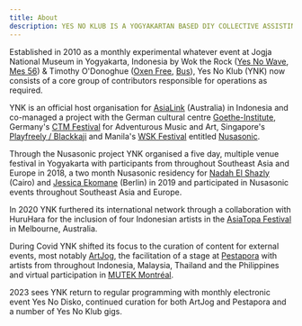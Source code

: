 ```yaml
---
title: About
description: YES NO KLUB IS A YOGYAKARTAN BASED DIY COLLECTIVE ASSISTING LOCAL & VISITING ARTISTS WITH PROJECTS IN INDONESIA & SOUTHEAST ASIA.
---
```


<div>

Established in 2010 as a monthly experimental whatever event at Jogja National Museum in Yogyakarta, Indonesia by Wok the Rock ([Yes No Wave](https://yesnowave.com), [Mes 56](http://mes56.com/)) & Timothy O'Donoghue ([Oxen Free](https://oxenfree.net), [Bus](https://www.busprojects.org.au/)), Yes No Klub (YNK) now consists of a core group of contributors responsible for operations as required.

YNK is an official host organisation for [AsiaLink](https://asialink.unimelb.edu.au/) (Australia) in Indonesia and co-managed a project with the German cultural centre [Goethe-Institute](https://www.goethe.de/ins/id/en/index.html/), Germany's [CTM Festival](https://www.ctm-festival.de/) for Adventurous Music and Art, Singapore's [Playfreely / Blackkaji](https://www.facebook.com/playfreelyexperiment) and Manila's [WSK Festival](https://www.wsk.io/) entitled [Nusasonic](http://www.nusasonic.com/).

Through the Nusasonic project YNK organised a five day, multiple venue festival in Yogyakarta with participants from throughout Southeast Asia and Europe in 2018, a two month Nusasonic residency for [Nadah El Shazly](https://nadahelshazly.bandcamp.com/) (Cairo) and [Jessica Ekomane](https://www.jessicaekomane.com/) (Berlin) in 2019 and participated in Nusasonic events throughout Southeast Asia and Europe.

</div>
<div>

In 2020 YNK furthered its international network through a collaboration with HuruHara for the inclusion of four Indonesian artists in the [AsiaTopa Festival](https://www.asiatopa.com.au/) in Melbourne, Australia.

During Covid YNK shifted its focus to the curation of content for external events, most notably [ArtJog](https://www.artjog.id/), the facilitation of a stage at [Pestapora](https://pestapora.com) with artists from throughout Indonesia, Malaysia, Thailand and the Philippines and virtual participation in [MUTEK Montréal](https://montreal.mutek.org/).

2023 sees YNK return to regular programming with monthly electronic event Yes No Disko, continued curation for both ArtJog and Pestapora and a number of Yes No Klub gigs.

</div>
